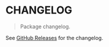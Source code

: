# CHANGELOG

> Package changelog.

See [GitHub Releases](https://github.com/stdlib-js/random-array-tools-nullary/releases) for the changelog.